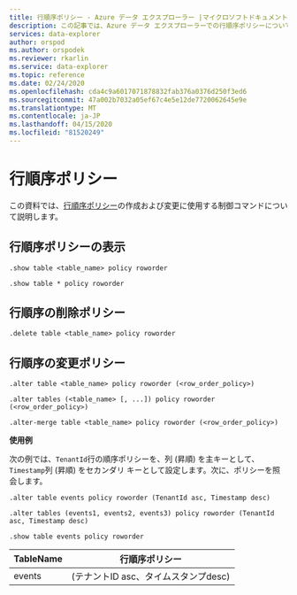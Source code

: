 ```yaml
---
title: 行順序ポリシー - Azure データ エクスプローラー |マイクロソフトドキュメント
description: この記事では、Azure データ エクスプローラーでの行順序ポリシーについて説明します。
services: data-explorer
author: orspod
ms.author: orspodek
ms.reviewer: rkarlin
ms.service: data-explorer
ms.topic: reference
ms.date: 02/24/2020
ms.openlocfilehash: cda4c9a6017071878832fab376a0376d250f3ed6
ms.sourcegitcommit: 47a002b7032a05ef67c4e5e12de7720062645e9e
ms.translationtype: MT
ms.contentlocale: ja-JP
ms.lasthandoff: 04/15/2020
ms.locfileid: "81520249"
---
```

# <a name="roworder-policy"></a>行順序ポリシー

この資料では、[行順序ポリシー](../management/roworderpolicy.md)の作成および変更に使用する制御コマンドについて説明します。

## <a name="show-roworder-policy"></a>行順序ポリシーの表示

```kusto
.show table <table_name> policy roworder

.show table * policy roworder
```

## <a name="delete-roworder-policy"></a>行順序の削除ポリシー

```kusto
.delete table <table_name> policy roworder
```

## <a name="alter-roworder-policy"></a>行順序の変更ポリシー

```kusto
.alter table <table_name> policy roworder (<row_order_policy>)

.alter tables (<table_name> [, ...]) policy roworder (<row_order_policy>)

.alter-merge table <table_name> policy roworder (<row_order_policy>)
```

**使用例**

次の例では、`TenantId`行の順序ポリシーを、列 (昇順) を主キーとして、`Timestamp`列 (昇順) をセカンダリ キーとして設定します。次に、ポリシーを照会します。

```kusto
.alter table events policy roworder (TenantId asc, Timestamp desc)

.alter tables (events1, events2, events3) policy roworder (TenantId asc, Timestamp desc)

.show table events policy roworder 
```

|TableName|行順序ポリシー| 
|---|---|
|events|(テナントID asc、タイムスタンプdesc)| 